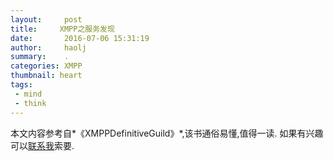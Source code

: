 ```yaml
---
layout:     post
title:     XMPP之服务发现
date:       2016-07-06 15:31:19
author:     haolj
summary:    .
categories: XMPP
thumbnail: heart
tags:
 - mind
 - think
---
```


本文内容参考自*《XMPPDefinitiveGuild》*,该书通俗易懂,值得一读.
如果有兴趣可以[联系我](tencent://message/?Menu=yes&uin=295938867&Site=&Service=201&sigT=...)索要.

